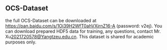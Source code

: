 ## OCS-Dataset

the full OCS-Dataset can be downloaded at https://pan.baidu.com/s/1Oi39H2WfT0ahVXirnZ16-A (password: v2ej). You can download prepared HDF5 data for training, any questions, contact Mr. Xu<2021720578@Yangtzeu.edu.cn>.  This dataset is shared for academic purposes only.